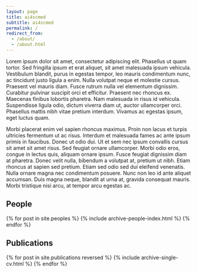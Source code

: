 ```yaml
---
layout: page
title: ai4scmed
subtitle: ai4scmed
permalink: /
redirect_from:
  - /about/
  - /about.html
---
```



Lorem ipsum dolor sit amet, consectetur adipiscing elit. Phasellus ut quam
tortor. Sed fringilla ipsum et erat aliquet, sit amet malesuada ipsum
vehicula. Vestibulum blandit, purus in egestas tempor, leo mauris condimentum
nunc, ac tincidunt justo ligula a enim. Nulla volutpat neque et molestie
cursus. Praesent vel mauris diam. Fusce rutrum nulla vel elementum dignissim.
Curabitur pulvinar suscipit orci et efficitur. Praesent nec rhoncus ex.
Maecenas finibus lobortis pharetra. Nam malesuada in risus id vehicula.
Suspendisse ligula odio, dictum viverra diam ut, auctor ullamcorper orci.
Phasellus mattis nibh vitae pretium interdum. Vivamus ac egestas ipsum, eget
luctus quam.

Morbi placerat enim vel sapien rhoncus maximus. Proin non lacus et turpis
ultricies fermentum ut ac risus. Interdum et malesuada fames ac ante ipsum
primis in faucibus. Donec ut odio dui. Ut et sem nec ipsum convallis cursus
sit amet sit amet risus. Sed feugiat ornare ullamcorper. Morbi odio eros,
congue in lectus quis, aliquam ornare ipsum. Fusce feugiat dignissim diam at
pharetra. Donec velit nulla, bibendum a volutpat at, pretium ut nibh. Etiam
rhoncus at sapien sed pretium. Etiam sed odio sed dui eleifend venenatis.
Nulla ornare magna nec condimentum posuere. Nunc non leo id ante aliquet
accumsan. Duis magna neque, blandit at urna at, gravida consequat mauris.
Morbi tristique nisi arcu, at tempor arcu egestas ac.

## People

<div class="block">
{% for post in site.peoples %}
    {% include archive-people-index.html %}
{% endfor %}

<br />
  
</div>




## Publications

<div class="block">

{% for post in site.publications reversed %}
    {% include archive-single-cv.html %}
{% endfor %}
</div>

